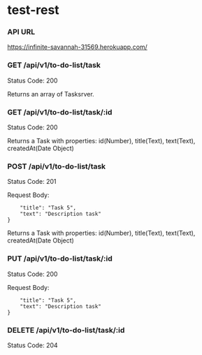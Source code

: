 # test-rest
### API URL
https://infinite-savannah-31569.herokuapp.com/

### GET /api/v1/to-do-list/task

Status Code: 200

Returns an array of Tasksrver.


### GET /api/v1/to-do-list/task/:id

Status Code: 200

Returns a Task with properties: id(Number), title(Text), text(Text), createdAt(Date Object)

### POST /api/v1/to-do-list/task

Status Code: 201

Request Body:
```{
	"title": "Task 5",
	"text": "Description task"
}
```

Returns a Task with properties: id(Number), title(Text), text(Text), createdAt(Date Object)

### PUT /api/v1/to-do-list/task/:id

Status Code: 200

Request Body:

```{
	"title": "Task 5",
	"text": "Description task"
}
```

### DELETE /api/v1/to-do-list/task/:id

Status Code: 204
